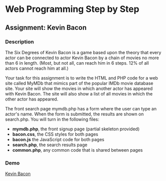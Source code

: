 # Web Programming Step by Step 
## Assignment: Kevin Bacon
### Description
The Six Degrees of Kevin Bacon is a game based upon the theory that every actor can be connected to actor Kevin Bacon by a chain of movies no more than 6 in length. (Most, but not all, can reach him in 6 steps. 12% of all actors cannot reach him at all.)

Your task for this assignment is to write the HTML and PHP code for a web site called MyMDb that mimics part of the popular IMDb movie database site. Your site will show the movies in which another actor has appeared with Kevin Bacon. The site will also show a list of all movies in which the other actor has appeared.

The front search page mymdb.php has a form where the user can type an actor's name. When the form is submitted, the results are shown on search.php. You will turn in the following files:

* **mymdb.php**, the front signup page (partial skeleton provided)
* **bacon.css**, the CSS styles for both pages
* **bacon.js** the JavaScript code for both pages
* **search.php**, the search results page
* **common.php**, any common code that is shared between pages

### Demo
[Kevin Bacon](http://pablo.x10.bz/kevinbacon "Kevin Bacon")
